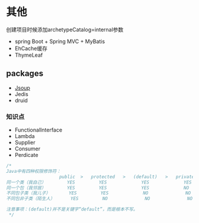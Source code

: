 # 其他

创建项目时候添加archetypeCatalog=internal参数

- spring Boot + Spring MVC + MyBatis
- EhCache缓存
- ThymeLeaf


## packages

- [Jsoup](https://jsoup.org/)
- Jedis
- druid


### 知识点

- FunctionalInterface
- Lambda
- Supplier
- Consumer
- Perdicate

```java
/*
Java中有四种权限修饰符：
                    public  >   protected   >   (default)   >   private
同一个类（我自己）        YES         YES             YES             YES
同一个包（我邻居）        YES         YES             YES             NO
不同包子类（我儿子）       YES         YES             NO              NO
不同包非子类（陌生人）      YES         NO              NO              NO

注意事项：(default)并不是关键字“default”，而是根本不写。
 */
 ```